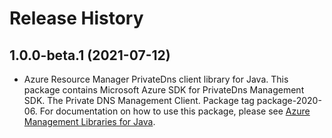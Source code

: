 # Release History

## 1.0.0-beta.1 (2021-07-12)

- Azure Resource Manager PrivateDns client library for Java. This package contains Microsoft Azure SDK for PrivateDns Management SDK. The Private DNS Management Client. Package tag package-2020-06. For documentation on how to use this package, please see [Azure Management Libraries for Java](https://aka.ms/azsdk/java/mgmt).
